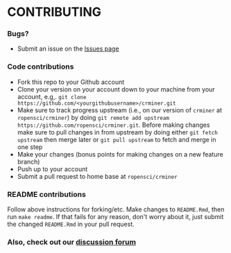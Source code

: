 # CONTRIBUTING #

### Bugs?

* Submit an issue on the [Issues page](https://github.com/ropensci/crminer/issues)

### Code contributions

* Fork this repo to your Github account
* Clone your version on your account down to your machine from your account, e.g,. `git clone https://github.com/<yourgithubusername>/crminer.git`
* Make sure to track progress upstream (i.e., on our version of `crminer` at `ropensci/crminer`) by doing `git remote add upstream https://github.com/ropensci/crminer.git`. Before making changes make sure to pull changes in from upstream by doing either `git fetch upstream` then merge later or `git pull upstream` to fetch and merge in one step
* Make your changes (bonus points for making changes on a new feature branch)
* Push up to your account
* Submit a pull request to home base at `ropensci/crminer`

### README contributions

Follow above instructions for forking/etc. Make changes to `README.Rmd`, then run `make readme`. If that fails for any reason, don't worry about it, just submit the changed `README.Rmd` in your pull request.

### Also, check out our [discussion forum](https://discuss.ropensci.org)
